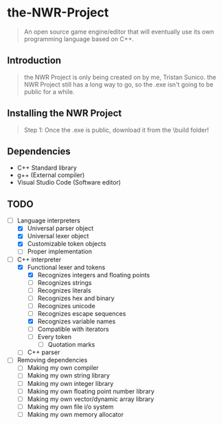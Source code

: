 # the-NWR-Project
> An open source game engine/editor that will eventually use its own programming language based on C++.

## Introduction
> the NWR Project is only being created on by me, Tristan Sunico.
> the NWR Project still has a long way to go, so the .exe isn't going to be public for a while.

## Installing the NWR Project
> Step 1: Once the .exe is public, download it from the \build folder!

## Dependencies
* C++ Standard library
* g++ (External compiler)
* Visual Studio Code (Software editor)

## TODO
- [ ] Language interpreters
  - [X] Universal parser object
  - [X] Universal lexer object
  - [X] Customizable token objects
  - [ ] Proper implementation
- [ ] C++ interpreter
  - [X] Functional lexer and tokens
    - [X] Recognizes integers and floating points
    - [ ] Recognizes strings
    - [ ] Recognizes literals
    - [ ] Recognizes hex and binary
    - [ ] Recognizes unicode
    - [ ] Recognizes escape sequences
    - [X] Recognizes variable names
    - [ ] Compatible with iterators
    - [ ] Every token
      - [ ] Quotation marks
  - [ ] C++ parser

- [ ] Removing dependencies
  - [ ] Making my own compiler
  - [ ] Making my own string library
  - [ ] Making my own integer library
  - [ ] Making my own floating point number library
  - [ ] Making my own vector/dynamic array library
  - [ ] Making my own file i/o system
  - [ ] Making my own memory allocator